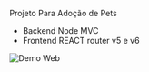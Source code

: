Projeto Para Adoção de Pets

- Backend Node MVC
- Frontend REACT router v5 e v6


![Demo Web](https://github.com/smvictorON/whatsapp/blob/master/imgs/dashboard.jpeg)